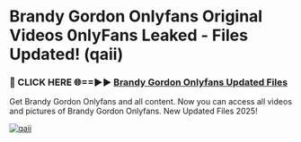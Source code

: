 # Brandy Gordon Onlyfans Original Videos 0nlyFans Leaked - Files Updated! (qaii)

<h3>🔴 CLICK HERE 🌐==►► <a href="https://best4dudes.click/HH4t6V" rel="nofollow">Brandy Gordon Onlyfans Updated Files</a></h3>

Get Brandy Gordon Onlyfans and all content. Now you can access all videos and pictures of Brandy Gordon Onlyfans. New Updated Files 2025!

[![qaii](https://github.com/user-attachments/assets/8c521d6e-e6e3-4a75-9320-d58ab9d79d5b)](https://best4dudes.click/HH4t6V)

